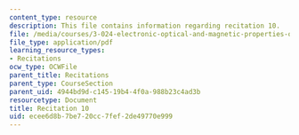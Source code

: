 ```yaml
---
content_type: resource
description: This file contains information regarding recitation 10.
file: /media/courses/3-024-electronic-optical-and-magnetic-properties-of-materials-spring-2013/ecee6d8b7be720cc7fef2de49770e999_MIT3_024S13_2012rec10.pdf
file_type: application/pdf
learning_resource_types:
- Recitations
ocw_type: OCWFile
parent_title: Recitations
parent_type: CourseSection
parent_uid: 4944bd9d-c145-19b4-4f0a-988b23c4ad3b
resourcetype: Document
title: Recitation 10
uid: ecee6d8b-7be7-20cc-7fef-2de49770e999
---
```


